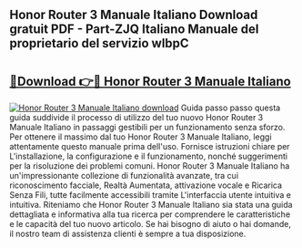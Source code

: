 ## Honor Router 3 Manuale Italiano Download gratuit PDF - Part-ZJQ Italiano Manuale del proprietario del servizio wlbpC

# <h2><a href="http://dfe99r.blite.top/?on=Honor+Router+3+Manuale+Italiano">🔗Download 👉🔴 Honor Router 3 Manuale Italiano</a></h2>

[![Honor Router 3 Manuale Italiano download](https://i.imgur.com/lujVjoI.png)](http://dfe99r.blite.top/?on=Honor+Router+3+Manuale+Italiano)
Guida passo passo questa guida suddivide il processo di utilizzo del tuo nuovo Honor Router 3 Manuale Italiano in passaggi gestibili per un funzionamento senza sforzo. Per ottenere il massimo dal tuo Honor Router 3 Manuale Italiano, leggi attentamente questo manuale prima dell'uso. Fornisce istruzioni chiare per L'installazione, la configurazione e il funzionamento, nonché suggerimenti per la risoluzione dei problemi comuni. Honor Router 3 Manuale Italiano ha un'impressionante collezione di funzionalità avanzate, tra cui riconoscimento facciale, Realtà Aumentata, attivazione vocale e Ricarica Senza Fili, tutte facilmente accessibili tramite L'interfaccia utente intuitiva e intuitiva. Riteniamo che Honor Router 3 Manuale Italiano sia stata una guida dettagliata e informativa alla tua ricerca per comprendere le caratteristiche e le capacità del tuo nuovo articolo. Se hai bisogno di aiuto o hai domande, il nostro team di assistenza clienti è sempre a tua disposizione.
